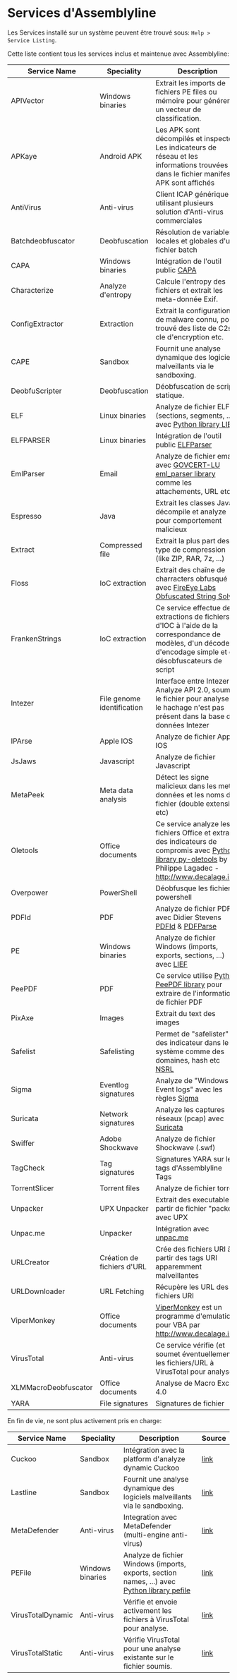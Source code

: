 # Services d'Assemblyline

Les Services installé sur un système peuvent être trouvé sous: `Help > Service Listing`.

Cette liste contient tous les services inclus et maintenue avec Assemblyline:

| Service Name      | Speciality | Description | Source |
| ------------------| -- | -------------------- | ------------- |
| APIVector         | Windows binaries | Extrait les imports de fichiers PE files ou mémoire pour générer un vecteur de classification. | [link](https://github.com/CybercentreCanada/assemblyline-service-apivector) |
| APKaye            | Android APK | Les APK sont décompilés et inspectés. Les indicateurs de réseau et les informations trouvées dans le fichier manifeste APK sont affichés | [link](https://github.com/CybercentreCanada/assemblyline-service-apkaye) |
| AntiVirus        | Anti-virus | Client ICAP générique utilisant plusieurs solution d'Anti-virus commerciales | [link](https://github.com/CybercentreCanada/assemblyline-service-antivirus) |
| Batchdeobfuscator | Deobfuscation | Résolution de variables locales et globales d'un fichier batch | [link](https://github.com/CybercentreCanada/assemblyline-service-batchdeobfuscator) |
| CAPA              | Windows binaries | Intégration de l'outil public [CAPA](https://github.com/mandiant/capa) | [link](https://github.com/CybercentreCanada/assemblyline-service-capa) |
| Characterize      | Analyze d'entropy | Calcule l'entropy des fichiers et extrait les meta-donnée Exif. | [link](https://github.com/CybercentreCanada/assemblyline-service-characterize) |
| ConfigExtractor   | Extraction | Extrait la configuration de malware connu, pour trouvé des liste de C2s, cle d'encryption etc. | [link](https://github.com/CybercentreCanada/assemblyline-service-configextractor) |
| CAPE            | Sandbox | Fournit une analyse dynamique des logiciels malveillants via le sandboxing. | [link](https://github.com/CybercentreCanada/assemblyline-service-cape)|
| DeobfuScripter    | Deobfuscation | Déobfuscation de script statique. | [link](https://github.com/CybercentreCanada/assemblyline-service-deobfuscripter)|
| ELF               | Linux binaries | Analyze de fichier ELF (sections, segments, ...) avec [Python library LIEF](https://github.com/lief-project/LIEF) | [link](https://github.com/CybercentreCanada/assemblyline-service-elf) |
| ELFPARSER         | Linux binaries | Intégration de l'outil public [ELFParser](https://github.com/jacob-baines/elfparser) | [link](https://github.com/CybercentreCanada/assemblyline-service-elfparser) |
| EmlParser         | Email | Analyze de fichier email avec [GOVCERT-LU eml_parser library](https://github.com/GOVCERT-LU/eml_parser) comme les attachements, URL etc | [link](https://github.com/CybercentreCanada/assemblyline-service-emlparser)|
| Espresso          | Java | Extrait les classes Java, décompile et analyze pour comportement malicieux | [link](https://github.com/CybercentreCanada/assemblyline-service-espresso)|
| Extract           | Compressed file | Extrait la plus part des type de compression (like ZIP, RAR, 7z, ...) | [link](https://github.com/CybercentreCanada/assemblyline-service-extract)|
| Floss             | IoC extraction  | Extrait des chaîne de charracters obfusqué avec [FireEye Labs Obfuscated String Solver](https://github.com/fireeye/flare-floss) | [link](https://github.com/CybercentreCanada/assemblyline-service-floss)|
| FrankenStrings    | IoC extraction | Ce service effectue des extractions de fichiers et d'IOC à l'aide de la correspondance de modèles, d'un décodeur d'encodage simple et de désobfuscateurs de script | [link](https://github.com/CybercentreCanada/assemblyline-service-frankenstrings)|
| Intezer    | File genome identification | Interface entre Intezer Analyze API 2.0, soumet le fichier pour analyse si le hachage n'est pas présent dans la base de données Intezer | [link](https://github.com/CybercentreCanada/assemblyline-service-intezer)|
| IPArse            | Apple IOS | Analyze de fichier Apple IOS | [link](https://github.com/CybercentreCanada/assemblyline-service-iparse)|
| JsJaws            | Javascript | Analyze de fichier Javascript | [link](https://github.com/CybercentreCanada/assemblyline-service-jsjaws)|
| MetaPeek          | Meta data analysis | Détect les signe malicieux dans les meta-données et les noms de fichier (double extension etc) | [link](https://github.com/CybercentreCanada/assemblyline-service-metapeek)|
| Oletools          | Office documents | Ce service analyze les fichiers Office et extrait des indicateurs de compromis avec [Python library py-oletools](https://github.com/decalage2/oletools) by Philippe Lagadec - http://www.decalage.info | [link](https://github.com/CybercentreCanada/assemblyline-service-oletools)|
| Overpower         | PowerShell | Déobfusque les fichier powershell |[link](https://github.com/CybercentreCanada/assemblyline-service-overpower) |
| PDFId             | PDF | Analyze de fichier PDF avec Didier Stevens [PDFId](https://github.com/DidierStevens/DidierStevensSuite/blob/master/pdfid.py) & [PDFParse](https://github.com/DidierStevens/DidierStevensSuite/blob/master/pdf-parser.py) | [link](https://github.com/CybercentreCanada/assemblyline-service-pdfid)|
| PE                | Windows binaries | Analyze de fichier Windows (imports, exports, sections, ...) avec [LIEF](https://github.com/lief-project/LIEF) | [link](https://github.com/CybercentreCanada/assemblyline-service-pe)|
| PeePDF            | PDF | Ce service utilise [Python PeePDF library](https://github.com/jesparza/peepdf) pour extraire de l'information de fichier PDF |[link](https://github.com/CybercentreCanada/assemblyline-service-peepdf) |
| PixAxe            | Images | Extrait du text des images | [link](https://github.com/CybercentreCanada/assemblyline-service-pixaxe)|
| Safelist          | Safelisting | Permet de "safelister" des indicateur dans le système comme des domaines, hash etc [NSRL](https://www.nist.gov/itl/ssd/software-quality-group/national-software-reference-library-nsrl) |[link](https://github.com/CybercentreCanada/assemblyline-service-safelist) |
| Sigma             | Eventlog signatures | Analyze de "Windows Event logs" avec les règles [Sigma](https://github.com/SigmaHQ/sigma)|[link](https://github.com/CybercentreCanada/assemblyline-service-sigma) |
| Suricata          | Network signatures | Analyze les captures réseaux (pcap) avec [Suricata](https://github.com/OISF/suricata)|[link](https://github.com/CybercentreCanada/assemblyline-service-suricata) |
| Swiffer           | Adobe Shockwave | Analyze de fichier Shockwave (.swf) | [link](https://github.com/CybercentreCanada/assemblyline-service-swiffer)|
| TagCheck          | Tag signatures | Signatures YARA sur les tags d'Assemblyline Tags |[link](https://github.com/CybercentreCanada/assemblyline-service-yara) |
| TorrentSlicer     | Torrent files | Analyze de fichier torrent |[link](https://github.com/CybercentreCanada/assemblyline-service-torrentslicer) |
| Unpacker          | UPX Unpacker | Extrait des executable a partir de fichier "packer" avec UPX |  [link](https://github.com/CybercentreCanada/assemblyline-service-unpacker)|
| Unpac.me          | Unpacker | Intégration avec [unpac.me](https://www.unpac.me) |  [link](https://github.com/CybercentreCanada/assemblyline-service-unpacme)|
| URLCreator        | Création de fichiers d'URL | Crée des fichiers URI à partir des tags URI apparemment malveillantes |  [link](https://github.com/CybercentreCanada/assemblyline-service-urlcreator)|
| URLDownloader     | URL Fetching | Récupère les URL des fichiers URI |  [link](https://github.com/CybercentreCanada/assemblyline-service-urldownloader)|
| ViperMonkey       | Office documents | [ViperMonkey](https://github.com/decalage2/ViperMonkey) est un programme d'emulation pour VBA par http://www.decalage.info | [link](https://github.com/CybercentreCanada/assemblyline-service-vipermonkey)|
| VirusTotal | Anti-virus | Ce service vérifie (et soumet éventuellement) les fichiers/URL à VirusTotal pour analyse. | [link](https://github.com/CybercentreCanada/assemblyline-service-virustotal) |
| XLMMacroDeobfuscator | Office documents | Analyse de Macro Excel 4.0 |[link](https://github.com/CybercentreCanada/assemblyline-service-XLMMacroDeobfuscator) |
| YARA              | File signatures | Signatures de fichier |[link](https://github.com/CybercentreCanada/assemblyline-service-yara) |



En fin de vie, ne sont plus activement pris en charge:

| Service Name      | Speciality | Description | Source |
| ------------------| -- | -------------------- | ------------- |
| Cuckoo            | Sandbox | Intégration avec la platform d'analyze dynamic Cuckoo | [link](https://github.com/CybercentreCanada/assemblyline-service-cuckoo) |
| Lastline          | Sandbox | Fournit une analyse dynamique des logiciels malveillants via le sandboxing. | [link](https://github.com/CybercentreCanada/assemblyline-service-lastline) |
| MetaDefender      | Anti-virus | Integration avec MetaDefender (multi-engine anti-virus) | [link](https://github.com/CybercentreCanada/assemblyline-service-metadefender)|
| PEFile            | Windows binaries | Analyze de fichier Windows (imports, exports, section names, ...) avec [Python library pefile](https://github.com/erocarrera/pefile) | [link](https://github.com/CybercentreCanada/assemblyline-service-pefile)|
| VirusTotalDynamic | Anti-virus | Vérifie et envoie activement les fichiers à VirusTotal pour analyse.  | [link](https://github.com/CybercentreCanada/assemblyline-service-virustotal-dynamic) |
| VirusTotalStatic  | Anti-virus | Vérifie VirusTotal pour une analyse existante sur le fichier soumis. | [link](https://github.com/CybercentreCanada/assemblyline-service-virustotal-static) |

